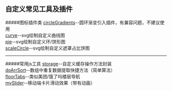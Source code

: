 自定义常见工具及插件
------

#####图标插件类
[circleGradients](https://github.com/WhatProblem/toolsChunk/tree/master/circleGradients)--圆环渐变引入插件，有兼容问题，不建议使用<br/>
[curve](https://github.com/WhatProblem/toolsChunk/tree/master/curve)--svg绘制自定义曲线图<br/>
[pie](https://github.com/WhatProblem/toolsChunk/tree/master/pie)--svg绘制自定义环/饼形图<br/>
[scaleCircle](https://github.com/WhatProblem/toolsChunk/tree/master/scaleCircle)--svg绘制自定义遮罩占比饼图<br/>

--------------------

#####常用js工具
[storage](https://github.com/WhatProblem/toolsChunk/tree/master/storage)--自定义缓存操作方法封装<br/>
[doArrSort](https://github.com/WhatProblem/toolsChunk/tree/master/doArrSort)--数组中重复数据提取快捷方法（简单算法）<br/>
[floorTabs](https://github.com/WhatProblem/toolsChunk/tree/master/floorTabs)--类似美团/饿了吗楼层导航<br/>
[mySlider](https://github.com/WhatProblem/toolsChunk/tree/master/mySlider)--移动端卡片滑动效果（带有动画）<br/>

